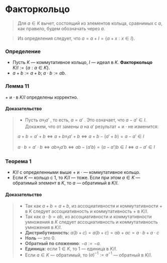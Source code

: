 # Факторкольцо

> Для $a \in K$ вычет, состоящий из элементов кольца,
> сравнимых с $a$, как правило, будем обозначать через $a$.

> Из определения следует, что $a = a + I = \{a + x : x \in I \}$.

### **Определение**

+ Пусть $K$ — коммутативное кольцо, $I$ — идеал в $K$.
  **Факторкольцо** $K/I := \{a : a \in K\}$.
+ $a + b := a + b; \; a \cdot b := ab$.

### **Лемма 11**

$+$ и $\cdot$ в $K/I$ определены корректно.

#### **Доказательство**

> + Пусть $a \equiv_I a'$ , то есть, $a = a'$ . Это означает,
>   что $a - a' \in I$. Докажем, что от замены $a$ на $a'$ результат $+$ и $\cdot$
>   не изменится:
>
> $a + b = a' + b \iff a + b \equiv_I a' + b \iff a + b - (a' + b) = a - a' \in I$
>
> $a \cdot b = a' \cdot b \iff ab \equiv_I a' b \iff ab - (a' b) = (a - a')b \in I \iff a - a' \in I$

### **Теорема 1**

+ $K/I$ с определенными выше $+$ и $\cdot$ — коммутативное кольцо.
+ Если $K$ — кольцо с $1$, то $K/I$ — тоже. Если при этом $a \in K$
  — обратимый элемент в $K$, то $a$ — обратимый в $K/I$.

#### **Доказательство**

> + Так как $a + b = a + b$, из ассоциативности и
>   коммутативности $+$ в $K$ следует ассоциативность и
>   коммутативность $+$ в $K/I$.
> + Так как $a \cdot b = ab$, из ассоциативности и коммутативности
>   умножения в $K$ следует ассоциативность и коммутативность
>   умножения в $K/I$.
> + **Дистрибутивность:**
>   $a(b + c) = a(b + c) = ab + ac = a \cdot b + a \cdot c$
> + **Ноль** — это $0$.
> + **Обратный по сложению**: $-a := -a$.
> + **Единица:** если $1 \in K$, то $1$ — единица в $K/I$.
> + Если $a \in K$ — обратимый, то $(a)^{-1} := a^{-1}$ — обратный
>   в $K/I$.
